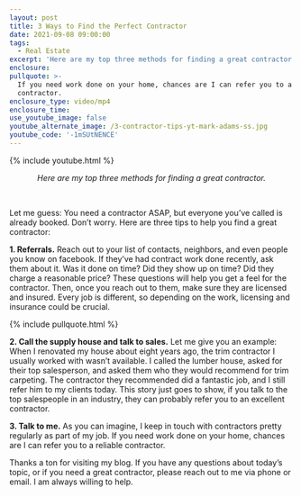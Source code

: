 ```yaml
---
layout: post
title: 3 Ways to Find the Perfect Contractor
date: 2021-09-08 09:00:00
tags:
  - Real Estate
excerpt: 'Here are my top three methods for finding a great contractor. '
enclosure:
pullquote: >-
  If you need work done on your home, chances are I can refer you to a reliable
  contractor. 
enclosure_type: video/mp4
enclosure_time:
use_youtube_image: false
youtube_alternate_image: /3-contractor-tips-yt-mark-adams-ss.jpg
youtube_code: '-1mSUtNENCE'
---
```

{% include youtube.html %}

<p style="text-align:center;"><em>Here are my top three methods for finding a great contractor.</em></p>

<center>&nbsp;</center>

Let me guess: You need a contractor ASAP, but everyone you’ve called is already booked. Don’t worry. Here are three tips to help you find a great contractor:

**1\. Referrals.** Reach out to your list of contacts, neighbors, and even people you know on facebook. If they’ve had contract work done recently, ask them about it. Was it done on time? Did they show up on time? Did they charge a reasonable price? These questions will help you get a feel for the contractor. Then, once you reach out to them, make sure they are licensed and insured. Every job is different, so depending on the work, licensing and insurance could be crucial.&nbsp;

{% include pullquote.html %}

**2\. Call the supply house and talk to sales.** Let me give you an example: When I renovated my house about eight years ago, the trim contractor I usually worked with wasn’t available. I called the lumber house, asked for their top salesperson, and asked them who they would recommend for trim carpeting. The contractor they recommended did a fantastic job, and I still refer him to my clients today. This story just goes to show, if you talk to the top salespeople in an industry, they can probably refer you to an excellent contractor.&nbsp;

**3\. Talk to me.** As you can imagine, I keep in touch with contractors pretty regularly as part of my job. If you need work done on your home, chances are I can refer you to a reliable contractor.&nbsp;

Thanks a ton for visiting my blog. If you have any questions about today’s topic, or if you need a great contractor, please reach out to me via phone or email. I am always willing to help.

